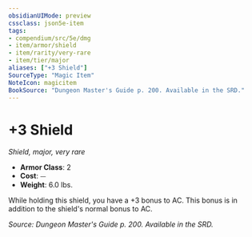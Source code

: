 ```yaml
---
obsidianUIMode: preview
cssclass: json5e-item
tags:
- compendium/src/5e/dmg
- item/armor/shield
- item/rarity/very-rare
- item/tier/major
aliases: ["+3 Shield"]
SourceType: "Magic Item"
NoteIcon: magicitem
BookSource: "Dungeon Master's Guide p. 200. Available in the SRD."
---
```

# +3 Shield
*Shield, major, very rare*  

- **Armor Class**: 2
- **Cost**: ⏤
- **Weight**: 6.0 lbs.

While holding this shield, you have a +3 bonus to AC. This bonus is in addition to the shield's normal bonus to AC.

*Source: Dungeon Master's Guide p. 200. Available in the SRD.*